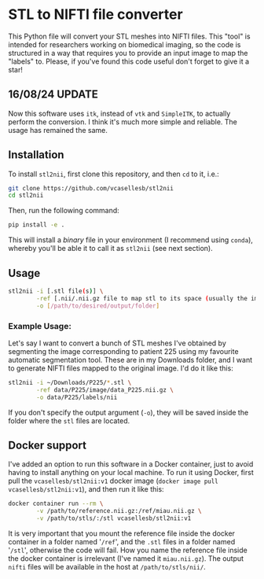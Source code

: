 # STL to NIFTI file converter

This Python file will convert your STL meshes into NIFTI files. This "tool" is intended for researchers working on biomedical imaging, so the code is structured in a way that requires you to provide an input image to map the "labels" to. Please, if you've found this code useful don't forget to give it a star!

## 16/08/24 UPDATE

Now this software uses `itk`, instead of `vtk` and `SimpleITK`, to actually perform the conversion. I think it's much more simple and reliable. The usage has remained the same.

## Installation

To install `stl2nii`, first clone this repository, and then `cd` to it, i.e.:

```bash
git clone https://github.com/vcasellesb/stl2nii
cd stl2nii
```

Then, run the following command:

```bash
pip install -e .
```
This will install a _binary_ file in your environment (I recommend using `conda`), whereby you'll be able it to call it as `stl2nii` (see next section).

## Usage

```bash
stl2nii -i [.stl file(s)] \
        -ref [.nii/.nii.gz file to map stl to its space (usually the image the stl comes from)] \
        -o [/path/to/desired/output/folder]
```

### Example Usage:

Let's say I want to convert a bunch of STL meshes I've obtained by segmenting the image corresponding to patient 225 using my favourite automatic segmentation tool. These are in my Downloads folder, and I want to generate NIFTI files mapped to the original image. I'd do it like this:

```bash
stl2nii -i ~/Downloads/P225/*.stl \
        -ref data/P225/image/data_P225.nii.gz \
        -o data/P225/labels/nii
```

If you don't specify the output argument (`-o`), they will be saved inside the folder where the `stl` files are located.

## Docker support
I've added an option to run this software in a Docker container, just to avoid having to install anything on your local machine. To run it using Docker, first pull the `vcasellesb/stl2nii:v1` docker image (`docker image pull vcasellesb/stl2nii:v1`), and then run it like this:

```bash
docker container run --rm \
        -v /path/to/reference.nii.gz:/ref/miau.nii.gz \
        -v /path/to/stls/:/stl vcasellesb/stl2nii:v1
```

It is very important that you mount the reference file inside the docker container in a folder named '`/ref`', and the `.stl` files in a folder named '`/stl`', otherwise the code will fail. How you name the reference file inside the docker container is irrelevant (I've named it `miau.nii.gz`). The output `nifti` files will be available in the host at `/path/to/stls/nii/`.